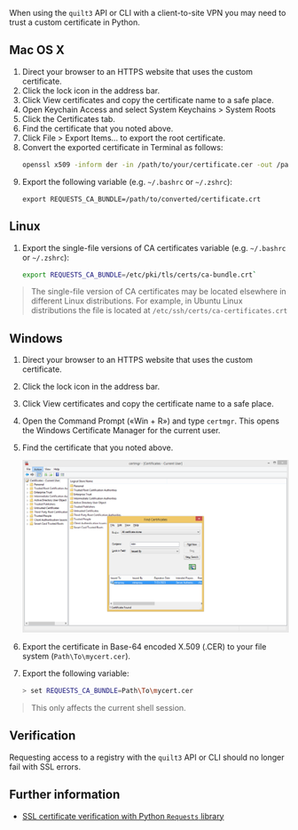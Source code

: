 <!--pytest-codeblocks:skipfile-->
<!-- markdownlint-disable-next-line first-line-h1 -->
When using the `quilt3` API or CLI with a client-to-site
VPN you may need to trust a custom certificate in Python.

## Mac OS X

1. Direct your browser to an HTTPS website that uses the custom certificate.
1. Click the lock icon in the address bar.
1. Click View certificates and copy the certificate name to a safe place.
1. Open Keychain Access and select System Keychains > System Roots
1. Click the Certificates tab.
1. Find the certificate that you noted above.
1. Click File > Export Items... to export the root certificate.
1. Convert the exported certificate in Terminal as follows:
    ```sh
    openssl x509 -inform der -in /path/to/your/certificate.cer -out /path/to/converted/certificate.crt
    ```
1. Export the following variable (e.g. `~/.bashrc` or `~/.zshrc`):
    ```ssh
    export REQUESTS_CA_BUNDLE=/path/to/converted/certificate.crt
    ```

## Linux

1. Export the single-file versions of CA certificates variable (e.g.
`~/.bashrc` or `~/.zshrc`):
    ```sh
    export REQUESTS_CA_BUNDLE=/etc/pki/tls/certs/ca-bundle.crt`
    ```

> The single-file version of CA certificates may be located elsewhere
in different Linux distributions. For example, in Ubuntu Linux
distributions the file is located at `/etc/ssh/certs/ca-certificates.crt`

## Windows

1. Direct your browser to an HTTPS website that uses the custom certificate.
1. Click the lock icon in the address bar.
1. Click View certificates and copy the certificate name to a safe place.
1. Open the Command Prompt («Win + R») and type `certmgr`. This
opens the Windows Certificate Manager for the current user.
1. Find the certificate that you noted above.

   ![MITM certificate](../imgs/certmgr-windows.png)

1. Export the certificate in Base-64 encoded X.509 (.CER) to your
file system (`Path\To\mycert.cer`).
1. Export the following variable:
    ```sh
    > set REQUESTS_CA_BUNDLE=Path\To\mycert.cer
    ```
> This only affects the current shell session.

## Verification

Requesting access to a registry with the `quilt3` API or CLI should
no longer fail with SSL errors.

## Further information

- [SSL certificate verification with Python `Requests`
library](https://requests.readthedocs.io/en/latest/user/advanced/#ssl-cert-verification)
